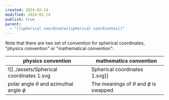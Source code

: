 ```yaml
---
created: 2024-02-14
modified: 2024-03-14
publish: true
parent:
  - "[[spherical coordinates|spherical coordinates]]"
---
```


Note that there are two set of convention for spherical coordinates, "physics convention" or "mathematical convention":

| physics convention | mathematics convention |
| ---- | ---- |
| ![[../assets/Spherical coordinates 1.svg|Spherical coordinates 1.svg]] | ![[../assets/3D_Spherical_2.svg|3D_Spherical_2.svg]] |
| polar angle $\theta$ and azimuthal angle $\phi$ | The meanings of $\theta$ and $\phi$ is swapped |